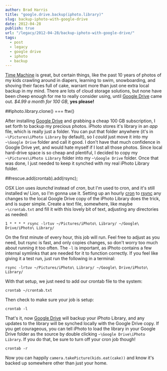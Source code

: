 ```yaml
---
author: Brad Harris
title: "google.drive.backup(iphoto.library)"
slug: backup-iphoto-with-google-drive
date: 2012-04-28
publish: true
url: "/legacy/2012-04-28/backup-iphoto-with-google-drive/"
tags:
  - post
  - legacy
  - google drive
  - iphoto
  - backup
---
```


[Time Machine][] is great, but certain things, like the past 10 years of photos of my kids crawling around in diapers, learning to swim, snowboarding, and shoving their faces full of cake, warrant more than just one extra local backup in my mind.  There are lots of cloud storage solutions, but none have been cheep enough for me to really consider using, until [Google Drive][] came out.  *$4.99 a month for 100 GB*, **yes please!**

##iphoto.library.clone() === ftw()

After installing [Google Drive][] and grabbing a cheap 100 GB subscription, I set forth to backup my precious photos.  iPhoto stores it's library in an *app* file, which is really just a folder.  You can put that folder anywhere (it's in ```~\Pictures\iPhoto Library``` by default), so I *could* just move it into my ```~\Google Drive``` folder and call it good.  I don't have that much confidence in Google Drive yet, and would hate myself if I lost all those photos.  Since local hard-drive space is so cheap and plentiful, I decided to copy my ```~\Pictures\iPhoto Library``` folder into my ```~\Google Drive``` folder.  Once that was done, I just needed to keep it synched with my real iPhoto Library folder.

##rescue.add(crontab).add(rsync);

OSX Lion uses *launchd* instead of *cron*, but I'm used to cron, and it's still installed w/ Lion, so I'm gonna use it.  Setting up an hourly [cron][] to [rsync][] any changes to the local Google Drive copy of the iPhoto Library does the trick, and is super simple.  Create a text file, somewhere, like maybe ```~\crontab.txt``` and fill it with this lovely bit of text, adjusting any directories as needed:

```
1 * * * * rsync -lrtuv ~/Pictures/iPhoto\ Library/ ~/Google\ Drive/iPhoto\ Library/
```

On the first minute of every hour, this job will run.  Feel free to adjust as you need, but rsync is fast, and only copies changes, so don't worry too much about running it too often.  The ```-l``` is important, as iPhoto contains a few internal symlinks that are needed for it to function correctly.  If you feel like giving it a test run, just run the following in a terminal:

```
rsync -lrtuv ~/Pictures/iPhoto\ Library/ ~/Google\ Drive/iPhoto\ Library/
```

With that setup, we just need to add our crontab file to the system:

```
crontab ~/crontab.txt
```

Then check to make sure your job is setup:

```
crontab -l
```

That's it, now [Google Drive][] will backup your iPhoto Library, and any updates to the library will be synched locally with the Google Drive copy.  If you get courageous, you can tell iPhoto to load the library in your Google Drive folder as the source by double clicking ```~\Google Drive\iPhoto Library```.  If you do that, be sure to turn off your cron job though!

```
crontab -r
```

Now you can happily ```camera.takePicture(kids.eat(cake))``` and know it's backed up somewhere other than just your home.

[Time Machine]: http://www.apple.com/macosx/apps/#timemachine
[Google Drive]: http://drive.google.com
[cron]: http://en.wikipedia.org/wiki/Cron
[rsync]: http://en.wikipedia.org/wiki/Rsync

